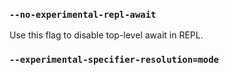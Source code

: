 
### `--no-experimental-repl-await`
<!-- YAML
added: v16.6.0
 -->
 Use this flag to disable top-level await in REPL.

### `--experimental-specifier-resolution=mode`